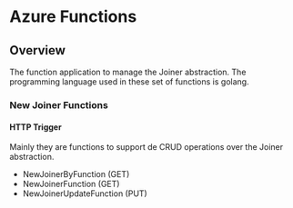 # Azure Functions

<!-- TOC depthFrom:2 orderedList:true -->

## Overview

The function application to manage the Joiner abstraction. The programming language used in these set of functions is golang.

### New Joiner Functions

#### HTTP Trigger

Mainly they are functions to support de CRUD operations over the Joiner abstraction.

- NewJoinerByFunction (GET)
- NewJoinerFunction (GET)
- NewJoinerUpdateFunction (PUT)
